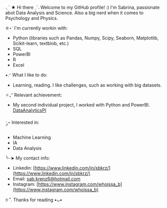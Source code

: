 ˗ˏˋ ★ Hi there ˎˊ˗ 
Welcome to my GitHub profile! :) I'm Sabrina, passionate abot Data Analysis and Science. Also a big nerd when it comes to Psychology and Physics. 

✮⋆˙ I'm currently workin with: 
- Python (libraries such as Pandas, Numpy, Scipy, Seaborn, Matplotlib, Scikit-learn, textblob, etc.)
- SQL
- PowerBI
- R
- Excel
  
⭑.ᐟ What I like to do:
- Learning, reading. I like challenges, such as working with big datasets.

✧₊⁺ Relevant achievement:
- My second individual project, I worked with Python and PowerBI.
[DataAnalyticsPI](https://github.com/sbkrz/PI_02_DA)

༘⋆ Interested in:
- Machine Learning
- IA
- Data Analysis

╰┈➤ My contact info:
- Linkedin: [https://www.linkedin.com/in/sbkrz/](https://www.linkedin.com/in/sbkrz/)
- Email: sab.krenz6@hotmail.com
- Instagram: [https://www.instagram.com/whoissa_b](https://www.instagram.com/whoissa_b)

୭ ˚. Thanks for reading •ᴗ•

<!--
**sbkrz/sbkrz** is a ✨ _special_ ✨ repository because its `README.md` (this file) appears on your GitHub profile.
Here are some ideas to get you started:

- 🔭 I’m currently working on ...
- 🌱 I’m currently learning ...
- 👯 I’m looking to collaborate on ...
- 🤔 I’m looking for help with ...
- 💬 Ask me about ...
- 📫 How to reach me: ...
- 😄 Pronouns: ...
- ⚡ Fun fact: ...
-->
